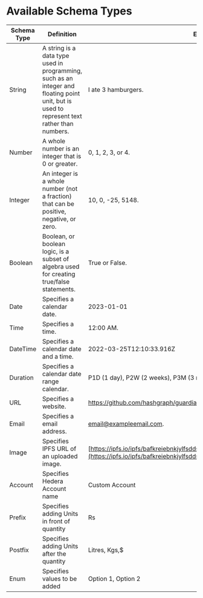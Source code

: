 # Available Schema Types

| Schema Type | Definition                                                                                                                                  | Example Input                                                                                                                                                        |
| ----------- | ------------------------------------------------------------------------------------------------------------------------------------------- | -------------------------------------------------------------------------------------------------------------------------------------------------------------------- |
| String      | A string is a data type used in programming, such as an integer and floating point unit, but is used to represent text rather than numbers. | I ate 3 hamburgers.                                                                                                                                                  |
| Number      | A whole number is an integer that is 0 or greater.                                                                                          | 0, 1, 2, 3, or 4.                                                                                                                                                    |
| Integer     | An integer is a whole number (not a fraction) that can be positive, negative, or zero.                                                      | 10, 0, -25, 5148.                                                                                                                                                    |
| Boolean     | Boolean, or boolean logic, is a subset of algebra used for creating true/false statements.                                                  | True or False.                                                                                                                                                       |
| Date        | Specifies a calendar date.                                                                                                                  | 2023-01-01                                                                                                                                                           |
| Time        | Specifies a time.                                                                                                                           | 12:00 AM.                                                                                                                                                            |
| DateTime    | Specifies a calendar date and a time.                                                                                                       | 2022-03-25T12:10:33.916Z                                                                                                                                             |
| Duration    | Specifies a calendar date range calendar.                                                                                                   | P1D (1 day), P2W (2 weeks), P3M (3 months), P4Y (4 years), P1Y1D (1 year + 1 day)                                                                                    |
| URL         | Specifies a website.                                                                                                                        | https://github.com/hashgraph/guardian.                                                                                                                               |
| Email       | Specifies a email address.                                                                                                                  | email@exampleemail.com.                                                                                                                                              |
| Image       | Specifies IPFS URL of an uploaded image.                                                                                                    | [https://ipfs.io/ipfs/bafkreiebnkjylfsdds5oicxpk5vdink5tduwbxed5552xcmeyrbzpewfuu](https://ipfs.io/ipfs/bafkreiebnkjylfsdds5oicxpk5vdink5tduwbxed5552xcmeyrbzpewfuu) |
| Account     | Specifies Hedera Account name                                                                                                               | Custom Account                                                                                                                                                       |
| Prefix      | Specifies adding Units in front of quantity                                                                                                 | Rs                                                                                                                                                                   |
| Postfix     | Specifies adding Units after the quantity                                                                                                   | Litres, Kgs,$                                                                                                                                                        |
| Enum        | Specifies values to be added                                                                                                                | Option 1, Option 2                                                                                                                                                   |
